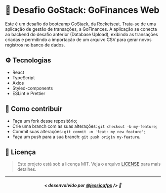 # 🚀 Desafio GoStack: GoFinances Web
Este é um desafio do bootcamp GoStack, da Rocketseat. Trata-se de uma aplicação de gestão de transações, a GoFinances. A aplicação se conecta ao backend do desafio anterior (Database Upload), exibindo as transações criadas e permitindo a importação de um arquivo CSV para gerar novos registros no banco de dados.

## ⚙️ Tecnologias
- React
- TypeScript
- Axios
- Styled-components
- ESLint e Prettier

## 🤔 Como contribuir

- Faça um fork desse repositório;
- Crie uma branch com as suas alterações: `git checkout -b my-feature`;
- Commit suas alterações: `git commit -m 'feat: my new feature'`;
- Faça um push para a sua branch: `git push origin my-feature`.

## 📜 Licença

> Este projeto está sob a licença MIT. Veja o arquivo [LICENSE](https://github.com/jessicafpx/gostack-desafio-fundamentos-reactjs/blob/master/LICENSE.md) para mais detalhes.

---

##### <p align="center"> <strong> < desenvolvido por <a href="github.com/jessicafpx"> @jessicafpx</a> /></strong> 👋
